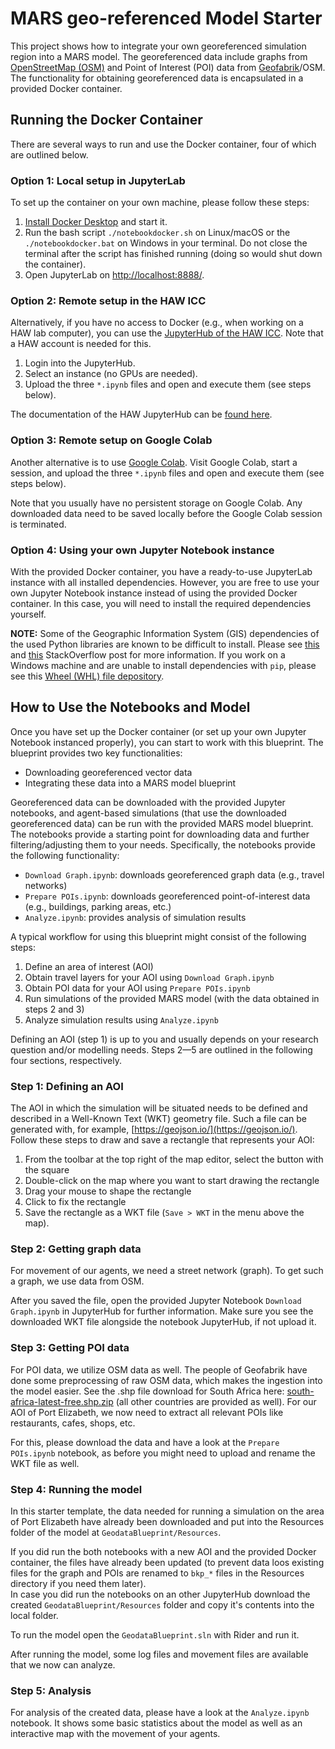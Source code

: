 # MARS geo-referenced Model Starter

This project shows how to integrate your own georeferenced simulation region into a MARS model. The georeferenced data include graphs from [OpenStreetMap (OSM)](https://www.openstreetmap.org/) and Point of Interest (POI) data from [Geofabrik](https://www.geofabrik.de/de/index.html)/OSM. The functionality for obtaining georeferenced data is encapsulated in a provided Docker container.

## Running the Docker Container

There are several ways to run and use the Docker container, four of which are outlined below.

### Option 1: Local setup in JupyterLab

To set up the container on your own machine, please follow these steps:

1. [Install Docker Desktop](https://www.docker.com/get-started/) and start it.
2. Run the bash script `./notebookdocker.sh` on Linux/macOS or the `./notebookdocker.bat` on Windows in your terminal. Do not close the terminal after the script has finished running (doing so would shut down the container).
3. Open JupyterLab on [http://localhost:8888/](http://localhost:8888/).

### Option 2: Remote setup in the HAW ICC

Alternatively, if you have no access to Docker (e.g., when working on a HAW lab computer), you can use the [JupyterHub of the HAW ICC](https://jupyterhub.informatik.haw-hamburg.de/hub/login). Note that a HAW account is needed for this.

1. Login into the JupyterHub.
2. Select an instance (no GPUs are needed).
3. Upload the three `*.ipynb` files and open and execute them (see steps below).

The documentation of the HAW JupyterHub can be [found here](https://icc.informatik.haw-hamburg.de/docs/services/jupyterhub/).

### Option 3: Remote setup on Google Colab

Another alternative is to use [Google Colab](https://colab.research.google.com/). Visit Google Colab, start a session, and upload the three `*.ipynb` files and open and execute them (see steps below).

Note that you usually have no persistent storage on Google Colab. Any downloaded data need to be saved locally before the Google Colab session is terminated.

### Option 4: Using your own Jupyter Notebook instance

With the provided Docker container, you have a ready-to-use JupyterLab instance with all installed dependencies. However, you are free to use your own Jupyter Notebook instance instead of using the provided Docker container. In this case, you will need to install the required dependencies yourself.

**NOTE:** Some of the Geographic Information System (GIS) dependencies of the used Python libraries are known to be difficult to install. Please see [this](https://stackoverflow.com/questions/54734667/error-installing-geopandas-a-gdal-api-version-must-be-specified-in-anaconda) and [this](https://stackoverflow.com/questions/62299567/error-installing-geopandas-a-gdal-api-version-must-be-specified-in-visual-st) StackOverflow post for more information. If you work on a Windows machine and are unable to install dependencies with `pip`, please see this [Wheel (WHL) file depository](https://www.lfd.uci.edu/~gohlke/pythonlibs/).

## How to Use the Notebooks and Model

Once you have set up the Docker container (or set up your own Jupyter Notebook instanced properly), you can start to work with this blueprint. The blueprint provides two key functionalities:

- Downloading georeferenced vector data
- Integrating these data into a MARS model blueprint

Georeferenced data can be downloaded with the provided Jupyter notebooks, and agent-based simulations (that use the downloaded georeferenced data) can be run with the provided MARS model blueprint. The notebooks provide a starting point for downloading data and further filtering/adjusting them to your needs. Specifically, the notebooks provide the following functionality:

- `Download Graph.ipynb`: downloads georeferenced graph data (e.g., travel networks)
- `Prepare POIs.ipynb`: downloads georeferenced point-of-interest data (e.g., buildings, parking areas, etc.)
- `Analyze.ipynb`: provides analysis of simulation results

A typical workflow for using this blueprint might consist of the following steps:

1. Define an area of interest (AOI)
2. Obtain travel layers for your AOI using `Download Graph.ipynb`
3. Obtain POI data for your AOI using `Prepare POIs.ipynb`
4. Run simulations of the provided MARS model (with the data obtained in steps 2 and 3)
5. Analyze simulation results using `Analyze.ipynb`

Defining an AOI (step 1) is up to you and usually depends on your research question and/or modelling needs. Steps 2&mdash;5 are outlined in the following four sections, respectively.

### Step 1: Defining an AOI

The AOI in which the simulation will be situated needs to be defined and described in a Well-Known Text (WKT) geometry file. Such a file can be generated with, for example, [https://geojson.io/](https://geojson.io/). Follow these steps to draw and save a rectangle that represents your AOI:

1. From the toolbar at the top right of the map editor, select the button with the square
2. Double-click on the map where you want to start drawing the rectangle
2. Drag your mouse to shape the rectangle
3. Click to fix the rectangle
3. Save the rectangle as a WKT file (`Save > WKT` in the menu above the map).

### Step 2: Getting graph data

For movement of our agents, we need a street network (graph). To get such a graph, we use data from OSM.

After you saved the file, open the provided Jupyter Notebook `Download Graph.ipynb` in JupyterHub for further information. Make sure you see the downloaded WKT file alongside the notebook JupyterHub, if not upload it.

### Step 3: Getting POI data

For POI data, we utilize OSM data as well. The people of Geofabrik have done some preprocessing of raw OSM data, which makes the ingestion into the model easier. See the .shp file download for South Africa here: [south-africa-latest-free.shp.zip](http://download.geofabrik.de/africa/south-africa.html) (all other countries are provided as well). For our AOI of Port Elizabeth, we now need to extract all relevant POIs like restaurants, cafes, shops, etc. 

For this, please download the data and have a look at the `Prepare POIs.ipynb` notebook, as before you might need to upload and rename the WKT file as well.

### Step 4: Running the model

In this starter template, the data needed for running a simulation on the area of Port Elizabeth have already been downloaded and put into the Resources folder of the model at `GeodataBlueprint/Resources`.

If you did run the both notebooks with a new AOI and the provided Docker container, the files have already been updated (to prevent data loos existing files for the graph and POIs are renamed to `bkp_*` files in the Resources directory if you need them later).  
In case you did run the notebooks on an other JupyterHub download the created `GeodataBlueprint/Resources` folder and copy it's contents into the local folder.

To run the model open the `GeodataBlueprint.sln` with Rider and run it.

After running the model, some log files and movement files are available that we now can analyze.

### Step 5: Analysis

For analysis of the created data, please have a look at the `Analyze.ipynb` notebook. It shows some basic statistics about the model as well as an interactive map with the movement of your agents.
